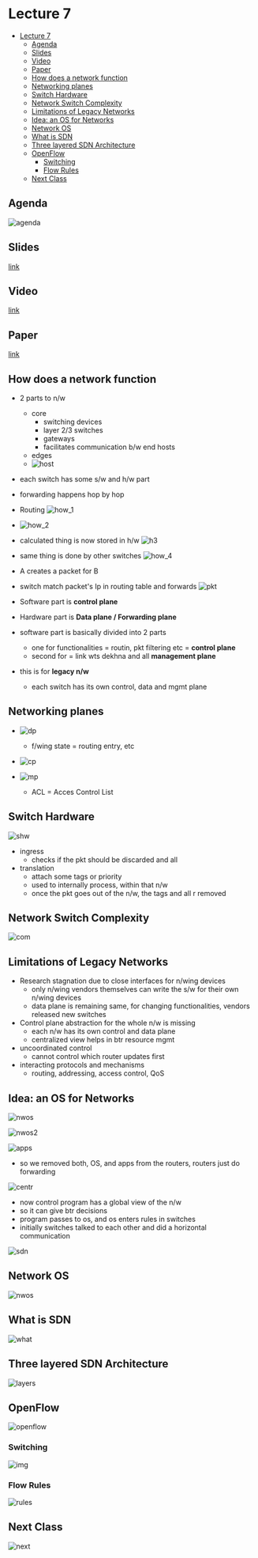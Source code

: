 # Lecture 7

- [Lecture 7](#lecture-7)
  - [Agenda](#agenda)
  - [Slides](#slides)
  - [Video](#video)
  - [Paper](#paper)
  - [How does a network function](#how-does-a-network-function)
  - [Networking planes](#networking-planes)
  - [Switch Hardware](#switch-hardware)
  - [Network Switch Complexity](#network-switch-complexity)
  - [Limitations of Legacy Networks](#limitations-of-legacy-networks)
  - [Idea: an OS for Networks](#idea-an-os-for-networks)
  - [Network OS](#network-os)
  - [What is SDN](#what-is-sdn)
  - [Three layered SDN Architecture](#three-layered-sdn-architecture)
  - [OpenFlow](#openflow)
    - [Switching](#switching)
    - [Flow Rules](#flow-rules)
  - [Next Class](#next-class)

## Agenda

![agenda](agenda.png)

## Slides

[link](https://drive.google.com/file/d/1xrZTfku7Y3nv8MvBJDGlRbNLqpoum2Zh/view?usp=sharing)

## Video

[link](https://web.microsoftstream.com/video/efb8eb5f-ff0f-4208-8892-3726408ce192)

## Paper

[link](https://drive.google.com/file/d/1qZZc0YPAPgInKV0TXTklOecmUvVuqROS/view?usp=sharing)

## How does a network function

- 2 parts to n/w
  - core
    - switching devices
    - layer 2/3 switches
    - gateways
    - facilitates communication b/w end hosts
  - edges
  - ![host](hosts.png)

- each switch has some s/w and h/w part
- forwarding happens hop by hop

- Routing ![how_1](how_1.png)
- ![how_2](how_2.png)
- calculated thing is now stored in h/w ![h3](how_3.png)
- same thing is done by other switches ![how_4](how_4.png)
- A creates a packet for B
- switch match packet's Ip in routing table and forwards ![pkt](pkt.png)

- Software part is **control plane**
- Hardware part is **Data plane / Forwarding plane**
- software part is basically divided into 2 parts
  - one for functionalities =  routin, pkt filtering etc = **control plane**
  - second for = link wts dekhna and all **management plane**

- this is for **legacy n/w**
  - each switch has its own control, data and mgmt plane

## Networking planes

- ![dp](dp.png)
  - f/wing state = routing entry, etc

- ![cp](cp.png)

- ![mp](mp.png)
  - ACL = Acces Control List

## Switch Hardware

![shw](shw.png)

- ingress
  - checks if the pkt  should be discarded and all
- translation
  - attach some tags or priority
  - used to internally process, within that n/w
  - once the pkt goes out of the n/w, the tags and all r removed

## Network Switch Complexity

![com](comp.png)

## Limitations of Legacy Networks

- Research stagnation due to close interfaces for n/wing devices
  - only n/wing vendors themselves can write the s/w for their own n/wing devices
  - data plane is remaining same, for changing functionalities, vendors released new switches
- Control plane abstraction for the whole n/w is missing
  - each n/w has its own control and data plane
  - centralized view helps in btr resource mgmt
- uncoordinated control
  - cannot control which router updates first
- interacting protocols and mechanisms
  - routing, addressing, access control, QoS

## Idea: an OS for Networks

![nwos](nwos.png)

![nwos2](nwos2.png)

![apps](nwos3.png)

- so we removed both, OS, and apps from the routers, routers just do forwarding

![centr](centr.png)

- now control program has a global view of the n/w
- so it can give btr decisions
- program passes to os, and os enters rules in switches
- initially switches talked to each other and did a horizontal communication

![sdn](sdn.png)

## Network OS

![nwos](nwos_.png)

## What is SDN

![what](whatissdn.png)

## Three layered SDN Architecture

![layers](3layers.png)

## OpenFlow

![openflow](openflow.png)

### Switching

![img](switching.png)

### Flow Rules

![rules](flowrules.png)

## Next Class

![next](next.png)